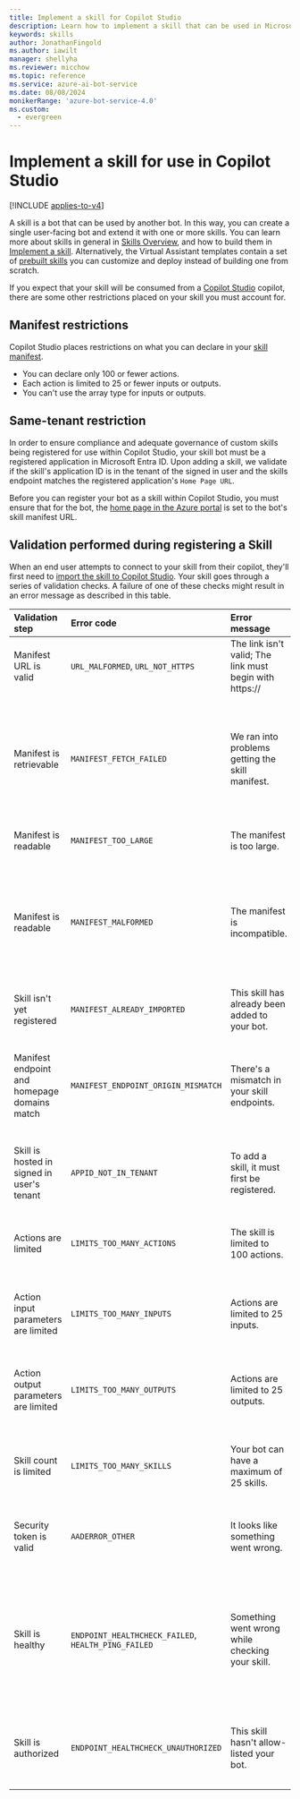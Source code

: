 ```yaml
---
title: Implement a skill for Copilot Studio
description: Learn how to implement a skill that can be used in Microsoft Copilot Studio, using the Bot Framework SDK.
keywords: skills
author: JonathanFingold
ms.author: iawilt
manager: shellyha
ms.reviewer: micchow
ms.topic: reference
ms.service: azure-ai-bot-service
ms.date: 08/08/2024
monikerRange: 'azure-bot-service-4.0'
ms.custom:
  - evergreen
---
```


# Implement a skill for use in Copilot Studio

[!INCLUDE [applies-to-v4](../includes/applies-to-v4-current.md)]

A skill is a bot that can be used by another bot. In this way, you can create a single user-facing bot and extend it with one or more skills. You can learn more about skills in general in [Skills Overview](skills-conceptual.md), and how to build them in [Implement a skill](skill-implement-skill.md). Alternatively, the Virtual Assistant templates contain a set of [prebuilt skills](bot-builder-skills-overview.md) you can customize and deploy instead of building one from scratch.

If you expect that your skill will be consumed from a [Copilot Studio](https://copilotstudio.microsoft.com/#/) copilot, there are some other restrictions placed on your skill you must account for.

## Manifest restrictions

Copilot Studio places restrictions on what you can declare in your [skill manifest](./skills-write-manifest.md).

- You can declare only 100 or fewer actions.
- Each action is limited to 25 or fewer inputs or outputs.
- You can't use the array type for inputs or outputs.

## Same-tenant restriction

In order to ensure compliance and adequate governance of custom skills being registered for use within Copilot Studio, your skill bot must be a registered application in Microsoft Entra ID. Upon adding a skill, we validate if the skill's application ID is in the tenant of the signed in user and the skills endpoint matches the registered application's `Home Page URL`.

Before you can register your bot as a skill within Copilot Studio, you must ensure that for the bot, the [home page in the Azure portal](/azure/active-directory/app-proxy/application-proxy-configure-custom-home-page#change-the-home-page-in-the-azure-portal) is set to the bot's skill manifest URL.

## Validation performed during registering a Skill

When an end user attempts to connect to your skill from their copilot, they'll first need to [import the skill to Copilot Studio](/microsoft-copilot-studio/advanced-use-skills). Your skill goes through a series of validation checks. A failure of one of these checks might result in an error message as described in this table.

| Validation step | Error code | Error message | Description or mitigation
| :-- | :-- | :-- | :--
| Manifest URL is valid | `URL_MALFORMED`, `URL_NOT_HTTPS` | The link isn't valid; The link must begin with https:// | Reenter the link as a secure URL.
| Manifest is retrievable | `MANIFEST_FETCH_FAILED` | We ran into problems getting the skill manifest. | Verify your manifest URL is a link to your manifest; try opening your manifest URL in a web browser. If the URL renders the page within 10 seconds, re-register your skill.
| Manifest is readable | `MANIFEST_TOO_LARGE` | The manifest is too large. | Your manifest must be 500 KB or less.
| Manifest is readable | `MANIFEST_MALFORMED` | The manifest is incompatible. | Check if the manifest is a valid JSON file. Check if the manifest contains required properties, such as `name`, `msaAppId`, and so on. See [Manifest restrictions](#manifest-restrictions) for more information.
| Skill isn't yet registered | `MANIFEST_ALREADY_IMPORTED` | This skill has already been added to your bot. | Delete the skill and register it again.
| Manifest endpoint and homepage domains match | `MANIFEST_ENDPOINT_ORIGIN_MISMATCH` | There's a mismatch in your skill endpoints. | You Microsoft Entra ID app's homepage URL domain and manifest URL domain must match. See [Same-tenant restriction](#same-tenant-restriction)
| Skill is hosted in signed in user's tenant | `APPID_NOT_IN_TENANT` | To add a skill, it must first be registered.| A global administrator must register the skill into the signed in user's organization.
| Actions are limited | `LIMITS_TOO_MANY_ACTIONS` | The skill is limited to 100 actions.|There are too many skill actions defined in skill manifest. Remove actions and try again.
| Action input parameters are limited | `LIMITS_TOO_MANY_INPUTS` | Actions are limited to 25 inputs.|There are too many skill action input parameters. Remove parameters and try again.
| Action output parameters are limited | `LIMITS_TOO_MANY_OUTPUTS` | Actions are limited to 25 outputs.|There are too many skill action output parameters. Remove parameter and try again.
| Skill count is limited | `LIMITS_TOO_MANY_SKILLS` | Your bot can have a maximum of 25 skills.| There are too many skills added into a bot. Remove an existing skill and try again.
| Security token is valid | `AADERROR_OTHER` | It looks like something went wrong.|There might be a transient error to acquire a security token to trigger the skill. Retry importing the skill.
| Skill is healthy | `ENDPOINT_HEALTHCHECK_FAILED`, `HEALTH_PING_FAILED` | Something went wrong while checking your skill. | Copilot Studio received an unknown response when sending an `EndOfConversation` activity to your skill. Make sure your skill is running and responding correctly.
| Skill is authorized | `ENDPOINT_HEALTHCHECK_UNAUTHORIZED` | This skill hasn't allow-listed your bot. | Check if your bot is to the skill's allow list. For more information, see the Copilot Studio how to [Configure a Skill](/power-virtual-agents/configuration-add-skills#configure-a-skill-for-use-in-power-virtual-agents).
